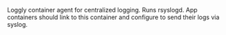 Loggly container agent for centralized logging.  Runs rsyslogd.  App containers should link to this container and configure to send their logs via syslog.
